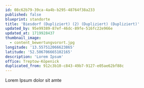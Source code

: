 ```yaml
---
id: 08c62b79-39ca-4a4b-b295-48764f38a233
published: false
blueprint: standorte
title: 'Biesdorf (Dupliziert) (2) (Dupliziert) (Dupliziert)'
updated_by: 95e99389-87ef-46dc-89fe-516fc22e966e
updated_at: 1719928437
thumbnail_image:
  - content_bewertungvorort.jpg
longitude: '13.557512066623865'
latitude: '52.506706665102165'
description: 'Lorem Ipsum'
office: Treptow-Köpenick
duplicated_from: 912c3b10-c843-49b7-9127-e05ae62bf88c
---
```

Lorem Ipsum dolor sit amte